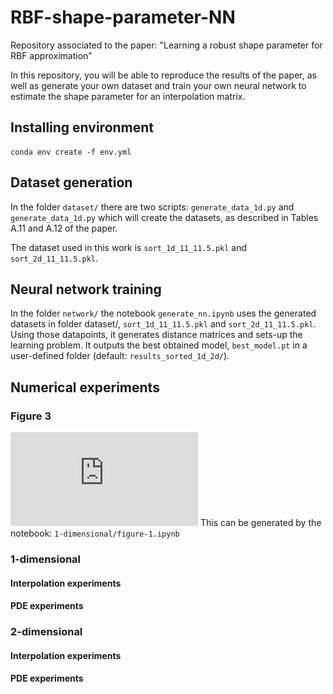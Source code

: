 # RBF-shape-parameter-NN

Repository associated to the paper: "Learning a robust shape parameter for RBF approximation"

In this repository, you will be able to reproduce the results of the paper, as well as generate your own dataset and train your own neural network to estimate the shape parameter for an interpolation matrix.

## Installing environment

~~~
conda env create -f env.yml
~~~

## Dataset generation
In the folder ``dataset/`` there are two scripts: ``generate_data_1d.py`` and ``generate_data_1d.py`` which will create the datasets, as described in Tables A.11 and A.12 of the paper.

The dataset used in this work is ``sort_1d_11_11.5.pkl`` and ``sort_2d_11_11.5.pkl``.

## Neural network training
In the folder ``network/`` the notebook ``generate_nn.ipynb`` uses the generated datasets in folder dataset/, ``sort_1d_11_11.5.pkl`` and ``sort_2d_11_11.5.pkl``.
Using those datapoints, it generates distance matrices and sets-up the learning problem. 
It outputs the best obtained model, ``best_model.pt`` in a user-defined folder (default: ``results_sorted_1d_2d/``).

## Numerical experiments
### Figure 3
![/images/NEW_range0.1_test_stability_inf_interval.pdf](https://github.com/hanveiga/RBF-shape-parameter-NN/blob/main/images/NEW_range0.01_test_stability_inf_interval.pdf)
This can be generated by the notebook: ``1-dimensional/figure-1.ipynb``

### 1-dimensional
#### Interpolation experiments

#### PDE experiments

### 2-dimensional
#### Interpolation experiments

#### PDE experiments
